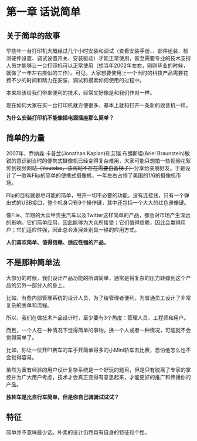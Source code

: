 # 第一章 话说简单

## 关于简单的故事

早些年一台打印机大概经过几个小时安装和调试（查看安装手册、、部件组装、检测硬件设置、调试设置开关、安装驱动）才能正常使用，甚至需要专业的技术支持人员才能够让一台打印机可以正常使用（想当年2002年左右，刚刚毕业的时候，就做了一年左右类似的工作）。可见，大家想要使用上一个当时的科技产品需要花费不少的时间和精力在安装、调试和摸索如何使用的过程中。

本来应该给我们带来便利的技术，经常又好像是和我们作对一样。


现在如何大家在买一台打印机就方便很多，基本上就和打开一条新的收音机一样。

**为什么安装打印机不能像插电源插座那么简单？**


## 简单的力量

2007年，乔纳森.卡普兰(Jonathan Kaplan)和艾瑞.布朗斯坦(Ariel Braunstein)敏锐的意识到当时的便携式摄像机已经变得复杂难用，大家可能只想拍一些视频花絮传到视频网站~~（Youtobe，该网站不存在需要自备梯子）~~分享给亲朋好友。于是设计了一款叫Flip的简单的便携式摄像机，一年左右占领了美国的1/6的摄像机市场。

Flip的目标就是尽可能的简单，甩开一切不必要的功能。没有连接线，只有一个弹出式的USB接口，整个机身只有9个操作键，其中还包括一个大大的红色录像键。

像File、早期的大众甲壳虫汽车以及Twitter这样简单的产品，都会对市场产生深远的影响。它们简单应用，因此能够为大众所接受；它们值得信赖，因此会赢得用户；它们适应性强，因此总会发展处别具一格的应用方式。

**人们喜欢简单、值得信赖、适应性强的产品。**

## 不是那种简单法

大部分的时候，我们设计产品功能的所谓简单，通常是将复杂的压力转嫁到这个产品的另外一部分人的身上。

比如，有些内部管理系统的设计人员，为了给管理者便利，为普通员工设计了非常复杂的表单和流程。

所以，我们在做技术产品设计时，至少要有3个角度：管理人员、工程师和用户。

而且，一个人在一种情况下觉得简单的事物，换一个人或者一种情况，可能就不会觉得简单了。

比如，你让一位开F1赛车的车手开简单得多的小Mini轿车去比赛，恐怕他怎么也不会觉得容易。

虽然为富有经验的用户设计复杂系统是一个好玩的题目，但是只有脱离了专家的掌控并为广大用户考虑，技术才会真正变得有意思起来，才能更好的推广和传播你的产品。

**独轮车是比自行车简单，但是你自己骑骑试试试？**

## 特征

简单并不意味最少话。朴素的设计仍然具有自身的特征和个性。

